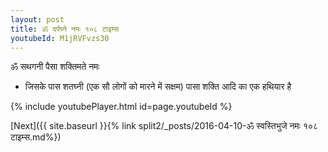 ```yaml
---
layout: post
title: ॐ दर्पघ्ने नमः १०८ टाइम्स
youtubeId: M1jRVFvzs30
---
```

 
 
 ॐ सथगनी पैसा शक्तिमते नमः  
 
 -  जिसके पास शतघ्नी (एक सौ लोगों को मारने में सक्षम) पासा शक्ति आदि का एक हथियार है 
 
  
 
  
 
 
 
 
 
 


{% include youtubePlayer.html id=page.youtubeId %}
 
[Next]({{ site.baseurl }}{% link  split2/_posts/2016-04-10-ॐ स्वस्तिभुजे नमः १०८ टाइम्स.md%})
 
